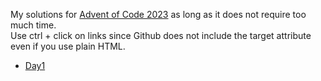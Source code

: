 My solutions for [Advent of Code 2023](https://adventofcode.com/2023) as long as it does not require too much time.  
Use ctrl + click on links since Github does not include the target attribute even if you use plain HTML.

  - [Day1](https://adventofcode.com/2023/day/1)
